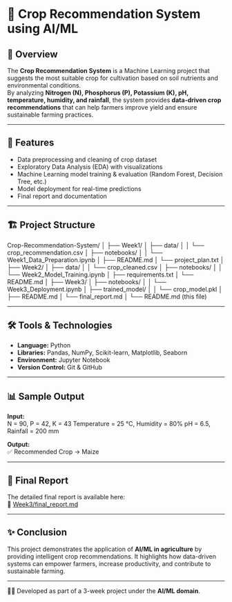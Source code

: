 # 🌱 Crop Recommendation System using AI/ML

## 📌 Overview
The **Crop Recommendation System** is a Machine Learning project that suggests the most suitable crop for cultivation based on soil nutrients and environmental conditions.  
By analyzing **Nitrogen (N), Phosphorus (P), Potassium (K), pH, temperature, humidity, and rainfall**, the system provides **data-driven crop recommendations** that can help farmers improve yield and ensure sustainable farming practices.

---

## 🚀 Features
- Data preprocessing and cleaning of crop dataset  
- Exploratory Data Analysis (EDA) with visualizations  
- Machine Learning model training & evaluation (Random Forest, Decision Tree, etc.)  
- Model deployment for real-time predictions  
- Final report and documentation  

---

## 🏗️ Project Structure
Crop-Recommendation-System/
│
├── Week1/
│ ├── data/
│ │ └── crop_recommendation.csv
│ ├── notebooks/
│ │ └── Week1_Data_Preparation.ipynb
│ ├── README.md
│ └── project_plan.txt
│
├── Week2/
│ ├── data/
│ │ └── crop_cleaned.csv
│ ├── notebooks/
│ │ └── Week2_Model_Training.ipynb
│ ├── requirements.txt
│ └── README.md
│
├── Week3/
│ ├── notebooks/
│ │ └── Week3_Deployment.ipynb
│ ├── trained_model/
│ │ └── crop_model.pkl
│ ├── README.md
│ └── final_report.md
│
└── README.md (this file)

---

## 🛠️ Tools & Technologies
- **Language:** Python  
- **Libraries:** Pandas, NumPy, Scikit-learn, Matplotlib, Seaborn  
- **Environment:** Jupyter Notebook  
- **Version Control:** Git & GitHub  

---

## 📊 Sample Output
**Input:**  
N = 90, P = 42, K = 43
Temperature = 25 °C, Humidity = 80%
pH = 6.5, Rainfall = 200 mm

**Output:**  
✅ Recommended Crop → Maize

---

## 📑 Final Report
The detailed final report is available here:  
📂 [Week3/final_report.md](Week3/final_report.md)

---

## ✨ Conclusion
This project demonstrates the application of **AI/ML in agriculture** by providing intelligent crop recommendations. It highlights how data-driven systems can empower farmers, increase productivity, and contribute to sustainable farming.  

---

👩‍💻 Developed as part of a 3-week project under the **AI/ML domain**.
